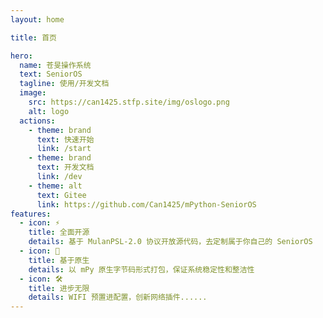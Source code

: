 ```yaml
---
layout: home

title: 首页

hero:
  name: 苍旻操作系统
  text: SeniorOS
  tagline: 使用/开发文档
  image:
    src: https://can1425.stfp.site/img/oslogo.png
    alt: logo
  actions:
    - theme: brand
      text: 快速开始
      link: /start
    - theme: brand
      text: 开发文档
      link: /dev
    - theme: alt
      text: Gitee
      link: https://github.com/Can1425/mPython-SeniorOS
features:
  - icon: ⚡️
    title: 全面开源
    details: 基于 MulanPSL-2.0 协议开放源代码，去定制属于你自己的 SeniorOS
  - icon: 🖖
    title: 基于原生
    details: 以 mPy 原生字节码形式打包，保证系统稳定性和整洁性
  - icon: 🛠️
    title: 进步无限
    details: WIFI 预置进配置，创新网络插件......
---
```

